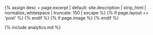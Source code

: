 <head>
  <meta charset="utf-8">
  <title>{{ site.title }}</title>
  {% assign desc = page.excerpt | default: site.description | strip_html | normalize_whitespace | truncate: 150 | escape %}
  <meta itemprop = 'description' name="description" content="{{ desc }}">
  <meta property="og:description" content="{{ desc }}">
  <meta name="viewport" content="width=device-width, initial-scale=1.0, maximum-scale=1.0, user-scalable=no">
  <meta http-equiv='X-UA-Compatible' content='IE=edge'>
  <meta name="SKYPE_TOOLBAR" content="SKYPE_TOOLBAR_PARSER_COMPATIBLE" />
  <meta name="keywords" content="konekti systems">
  <meta property="og:locale" content="en_US" />
  {% if page.layout == 'post' %}
    <meta property="og:type" content="article" />
    <meta property="og:title" content="{{page.title}}" />
    <meta property="og:url" content="{{site.baseurl}}/{{page.title}}" />
    <meta property="article:published_time" content="{{page.date | date_to_xmlschema}}" />
    <script type="application/ld+json">
      {"@context": "http://schema.org",
      "@type": "BlogPosting"",
      "name": "{{site.title}}",
      "headline": "{{page.tite}}",
      "description": "{{page.description}}",
      "url": "{{site.baseur}}/{{page.permalink}}"}
    </script>
  {% endif %}
  {% if page.image %}
    <meta property='og:image' content='{{site.url}}/assets/posts/{{page.image}}.jpg' />
    <meta property='og:image:width' content='720' />
    <meta property='og:image:height' content='360' />
    <meta name='twitter:site' content='@{{site.twitter}}' />
    <meta name='twitter:image' content='{{site.url}}/assets/posts/{{page.image}}.jpg' />
    <meta name='twitter:card' content='summary' />
    <meta name='twitter:creator' content='@{{site.twitter}}' />
    <meta property='og:description'  content="{{ desc }}"/>
  {% endif %}
 
  <link rel="shortcut icon" href="{{ site.baseurl }}/fav.PNG">
  <link rel="canonical" href="{{ page.url | replace:'index.htm l','' | absolute_url }}">

  {% include analytics.md %}

  <script src="https://use.fontawesome.com/22572db09e.js"></script> 
  <link rel="stylesheet" href="https://maxcdn.bootstrapcdn.com/bootstrap/3.3.7/css/bootstrap.min.css" integrity="sha384-BVYiiSIFeK1dGmJRAkycuHAHRg32OmUcww7on3RYdg4Va+PmSTsz/K68vbdEjh4u" crossorigin="anonymous">
  <link rel = 'stylesheet' href = '/assets/main.css'>
  <style>
     {% include css/animate.css %}
     {% include css/main.css %}
     {% include css/critical.css %}
  </style>
</head>
